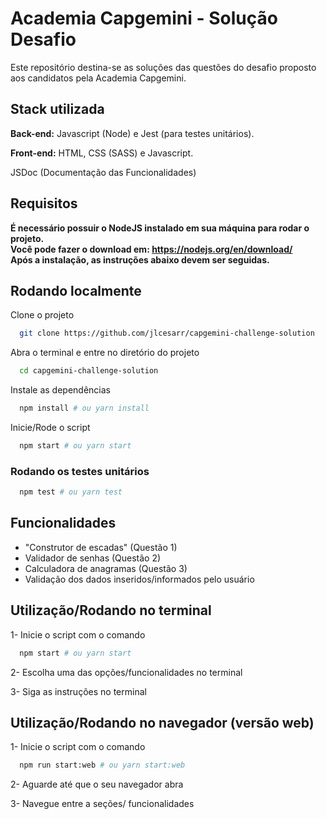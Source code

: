 
# Academia Capgemini - Solução Desafio

Este repositório destina-se as soluções das questões do desafio proposto aos candidatos pela Academia Capgemini.

## Stack utilizada

**Back-end:** Javascript (Node) e Jest (para testes unitários).

**Front-end:** HTML, CSS (SASS) e Javascript. 

JSDoc (Documentação das Funcionalidades)


## Requisitos
**É necessário possuir o NodeJS instalado em sua máquina para rodar o projeto.
<br>
Você pode fazer o download em: https://nodejs.org/en/download/
<br>
Após a instalação, as instruções abaixo devem ser seguidas.**

## Rodando localmente

Clone o projeto

```bash
  git clone https://github.com/jlcesarr/capgemini-challenge-solution
```

Abra o terminal e entre no diretório do projeto

```bash
  cd capgemini-challenge-solution
```

Instale as dependências

```bash
  npm install # ou yarn install
```

Inicie/Rode o script

```bash
  npm start # ou yarn start
```


### Rodando os testes unitários

```bash
  npm test # ou yarn test
```


## Funcionalidades

- "Construtor de escadas" (Questão 1)
- Validador de senhas (Questão 2)
- Calculadora de anagramas (Questão 3)
- Validação dos dados inseridos/informados pelo usuário

## Utilização/Rodando no terminal
 1- Inicie o script com o comando 
  ```bash
    npm start # ou yarn start
  ```
 2- Escolha uma das opções/funcionalidades no terminal

 3- Siga as instruções no terminal

## Utilização/Rodando no navegador (versão web)
 1- Inicie o script com o comando 
  ```bash
    npm run start:web # ou yarn start:web
  ```
 2- Aguarde até que o seu navegador abra

 3- Navegue entre a seções/ funcionalidades
